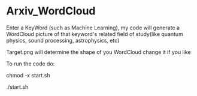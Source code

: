 # Arxiv_WordCloud
Enter a KeyWord (such as Machine Learning), my code will generate a WordCloud picture of that keyword's related field of study(like quantum physics, sound processing, astrophysics, etc)




Target.png will determine the shape of you WordCloud change it if you like

To run the code do: 

chmod -x start.sh

./start.sh
